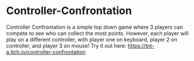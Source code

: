 # Controller-Confrontation
Controller Confrontation is a simple top down game where 3 players can compete to see who can collect the most points. However, each player will play on a different controller, with player one on keyboard, player 2 on controller, and player 3 on mouse!
Try it out here: https://tnt-a.itch.io/controller-confrontation

